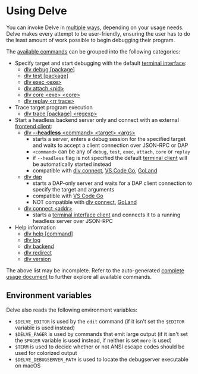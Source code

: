 # Using Delve

You can invoke Delve in [multiple ways](dlv.md), depending on your usage needs. Delve makes every attempt to be user-friendly, ensuring the user has to do the least amount of work possible to begin debugging their program.

The [available commands](dlv.md) can be grouped into the following categories:

*  Specify target and start debugging with the default [terminal interface](../cli/README.md):
   * [dlv debug [package]](dlv_debug.md)
   * [dlv test [package]](dlv_test.md)
   * [dlv exec \<exe\>](dlv_exec.md)
   * [dlv attach \<pid\>](dlv_attach.md)
   * [dlv core \<exe\> \<core\>](dlv_core.md)
   * [dlv replay \<rr trace\> ](dlv_replay.md)
* Trace target program execution
   * [dlv trace [package] \<regexp\>](dlv_trace.md)
* Start a headless backend server only and connect with an external [frontend client](../EditorIntegration.md):
   * [dlv **--headless** \<command\> \<target\> \<args\> ](../api/ClientHowto.md#spawning-the-backend)
      * starts a server, enters a debug session for the specified target and waits to accept a client connection over JSON-RPC or DAP
      * `<command>` can be any of `debug`, `test`, `exec`, `attach`, `core` or `replay`
      * if `--headless` flag is not specified the default [terminal client](../cli/README.md) will be automatically started instead
      * compatible with [dlv connect](dlv_connect.md), [VS Code Go](https://github.com/golang/vscode-go/blob/master/docs/debugging.md#remote-debugging), [GoLand](https://www.jetbrains.com/help/go/attach-to-running-go-processes-with-debugger.html#attach-to-a-process-on-a-remote-machine)
   * [dlv dap](dlv_dap.md)
      * starts a DAP-only server and waits for a DAP client connection to specify the target and arguments
      * compatible with [VS Code Go](https://github.com/golang/vscode-go/blob/master/docs/debugging.md#remote-debugging)
      * NOT compatible with [dlv connect](dlv_connect.md), [GoLand](https://www.jetbrains.com/help/go/attach-to-running-go-processes-with-debugger.html#attach-to-a-process-on-a-remote-machine)
   * [dlv connect \<addr\>](dlv_connect.md)
      * starts a [terminal interface client](../cli/README.md) and connects it to a running headless server over JSON-RPC
* Help information
   * [dlv help [command]](dlv.md)
   * [dlv log](dlv_log.md)
   * [dlv backend](dlv_backend.md)
   * [dlv redirect](dlv_redirect.md)
   * [dlv version](dlv_version.md)

The above list may be incomplete. Refer to the auto-generated [complete usage document](dlv.md) to further explore all available commands.

## Environment variables

Delve also reads the following environment variables:

* `$DELVE_EDITOR` is used by the `edit` command (if it isn't set the `$EDITOR` variable is used instead)
* `$DELVE_PAGER` is used by commands that emit large output (if it isn't set the `$PAGER` variable is used instead, if neither is set `more` is used)
* `$TERM` is used to decide whether or not ANSI escape codes should be used for colorized output
* `$DELVE_DEBUGSERVER_PATH` is used to locate the debugserver executable on macOS
